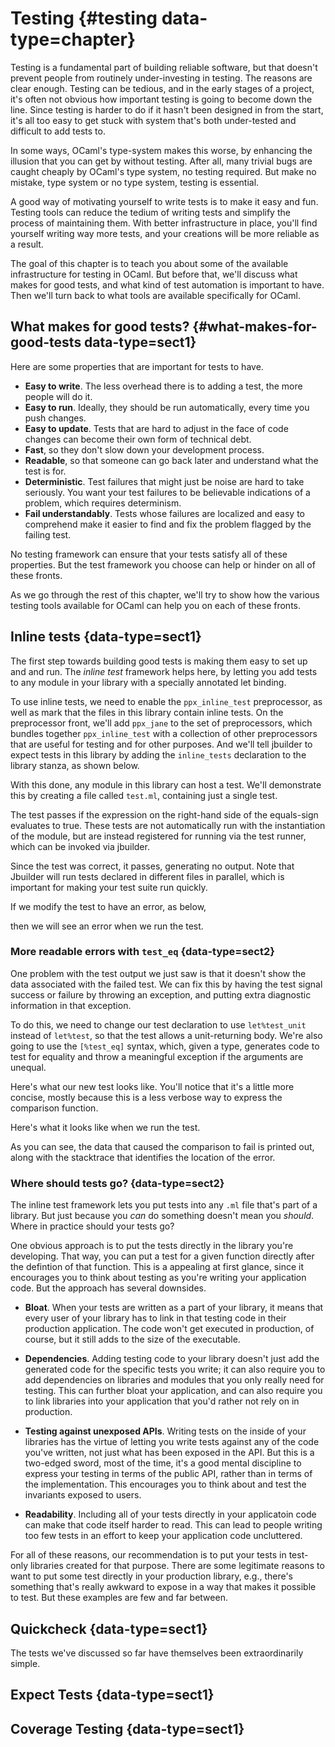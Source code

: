 # Testing {#testing data-type=chapter}

Testing is a fundamental part of building reliable software, but that
doesn't prevent people from routinely under-investing in testing. The
reasons are clear enough. Testing can be tedious, and in the early
stages of a project, it's often not obvious how important testing is
going to become down the line. Since testing is harder to do if it
hasn't been designed in from the start, it's all too easy to get stuck
with system that's both under-tested and difficult to add tests to.

In some ways, OCaml's type-system makes this worse, by enhancing the
illusion that you can get by without testing.  After all, many trivial
bugs are caught cheaply by OCaml's type system, no testing
required. But make no mistake, type system or no type system, testing
is essential.

A good way of motivating yourself to write tests is to make it easy
and fun. Testing tools can reduce the tedium of writing tests and
simplify the process of maintaining them.  With better infrastructure
in place, you'll find yourself writing way more tests, and your
creations will be more reliable as a result.

The goal of this chapter is to teach you about some of the available
infrastructure for testing in OCaml. But before that, we'll discuss
what makes for good tests, and what kind of test automation is
important to have. Then we'll turn back to what tools are available
specifically for OCaml.

## What makes for good tests? {#what-makes-for-good-tests data-type=sect1}

Here are some properties that are important for tests to have.

- **Easy to write**. The less overhead there is to adding a test, the
  more people will do it.
- **Easy to run**. Ideally, they should be run automatically, every time
  you push changes.
- **Easy to update**. Tests that are hard to adjust in the face of code
  changes can become their own form of technical debt.
- **Fast**, so they don't slow down your development process.
- **Readable**, so that someone can go back later and understand what
  the test is for.
- **Deterministic**. Test failures that might just be noise are hard
  to take seriously. You want your test failures to be believable
  indications of a problem, which requires determinism.
- **Fail understandably**. Tests whose failures are localized and easy
  to comprehend make it easier to find and fix the problem flagged by
  the failing test.

No testing framework can ensure that your tests satisfy all of these
properties. But the test framework you choose can help or hinder on
all of these fronts.

As we go through the rest of this chapter, we'll try to show how the
various testing tools available for OCaml can help you on each of
these fronts.

## Inline tests {data-type=sect1}

The first step towards building good tests is making them easy to set
up and and run.  The *inline test* framework helps here, by letting
you add tests to any module in your library with a specially annotated
let binding.

To use inline tests, we need to enable the `ppx_inline_test`
preprocessor, as well as mark that the files in this library contain
inline tests. On the preprocessor front, we'll add `ppx_jane` to the
set of preprocessors, which bundles together `ppx_inline_test` with a
collection of other preprocessors that are useful for testing and for
other purposes.  And we'll tell jbuilder to expect tests in this
library by adding the `inline_tests` declaration to the library
stanza, as shown below.

<link rel="import" href="code/testing/simple_inline_test/jbuild" />

With this done, any module in this library can host a test. We'll
demonstrate this by creating a file called `test.ml`, containing just
a single test.

<link rel="import" href="code/testing/simple_inline_test/test.ml" />

The test passes if the expression on the right-hand side of the
equals-sign evaluates to true.  These tests are not automatically run
with the instantiation of the module, but are instead registered for
running via the test runner, which can be invoked via jbuilder.

<link rel="import" href="code/testing/simple_inline_test/run.sh" />

Since the test was correct, it passes, generating no output.  Note
that Jbuilder will run tests declared in different files in parallel,
which is important for making your test suite run quickly.

If we modify the test to have an error, as below,

<link rel="import" href="code/testing/broken_inline_test/test.ml" />

then we will see an error when we run the test.

<link rel="import" href="code/testing/broken_inline_test/run.sh" />

### More readable errors with `test_eq` {data-type=sect2}

One problem with the test output we just saw is that it doesn't show
the data associated with the failed test.  We can fix this by having
the test signal success or failure by throwing an exception, and
putting extra diagnostic information in that exception.

To do this, we need to change our test declaration to use
`let%test_unit` instead of `let%test`, so that the test allows a
unit-returning body. We're also going to use the `[%test_eq]` syntax,
which, given a type, generates code to test for equality and throw a
meaningful exception if the arguments are unequal.

Here's what our new test looks like. You'll notice that it's a little
more concise, mostly because this is a less verbose way to express the
comparison function.

<link rel="import" href="code/testing/test_eq-inline_test/test.ml" />

Here's what it looks like when we run the test.

<link rel="import" href="code/testing/test_eq-inline_test/run.sh" />

As you can see, the data that caused the comparison to fail is printed
out, along with the stacktrace that identifies the location of the
error.

### Where should tests go? {data-type=sect2}

The inline test framework lets you put tests into any `.ml` file
that's part of a library. But just because you *can* do something
doesn't mean you *should*. Where in practice should your tests go?

One obvious approach is to put the tests directly in the library
you're developing. That way, you can put a test for a given function
directly after the defintion of that function. This is a appealing at
first glance, since it encourages you to think about testing as you're
writing your application code. But the approach has several downsides.

- **Bloat**. When your tests are written as a part of your library, it
  means that every user of your library has to link in that testing
  code in their production application. The code won't get executed in
  production, of course, but it still adds to the size of the
  executable.

- **Dependencies**. Adding testing code to your library doesn't just
  add the generated code for the specific tests you write; it can also
  require you to add dependencies on libraries and modules that you
  only really need for testing. This can further bloat your
  application, and can also require you to link libraries into your
  application that you'd rather not rely on in production.

- **Testing against unexposed APIs**. Writing tests on the inside of your
  libraries has the virtue of letting you write tests against any of
  the code you've written, not just what has been exposed in the
  API. But this is a two-edged sword, most of the time, it's a good
  mental discipline to express your testing in terms of the public
  API, rather than in terms of the implementation. This encourages you
  to think about and test the invariants exposed to users.

- **Readability**. Including all of your tests directly in your
  applicatoin code can make that code itself harder to read. This can
  lead to people writing too few tests in an effort to keep your
  application code uncluttered.

For all of these reasons, our recommendation is to put your tests in
test-only libraries created for that purpose.  There are some
legitimate reasons to want to put some test directly in your
production library, e.g., there's something that's really awkward to
expose in a way that makes it possible to test. But these examples are
few and far between.

## Quickcheck {data-type=sect1}

The tests we've discussed so far have themselves been extraordinarily
simple.

## Expect Tests {data-type=sect1}




## Coverage Testing {data-type=sect1}
